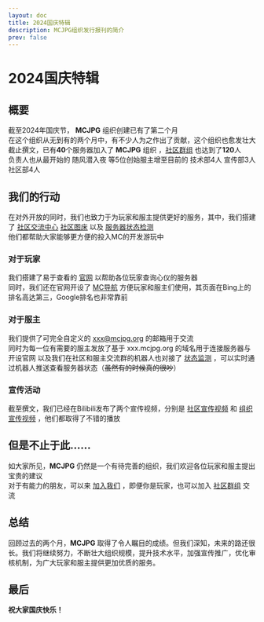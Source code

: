 ```yaml
---
layout: doc
title: 2024国庆特辑
description: MCJPG组织发行报刊的简介
prev: false
---
```

# 2024国庆特辑
## 概要
截至2024年国庆节， **MCJPG** 组织创建已有了第二个月  
在这个组织从无到有的两个月中，有不少人为之作出了贡献，这个组织也愈发壮大  
截止撰文，已有**40**个服务器加入了 **MCJPG** 组织 ，[社区群组](https://go.flweb.cn/qunmcwp "社区群组") 也达到了**120**人  
负责人也从最开始的 随风潜入夜 等5位创始服主增至目前的 技术部4人 宣传部3人 社区部4人  
## 我们的行动
在对外开放的同时，我们也致力于为玩家和服主提供更好的服务，其中，我们搭建了 [社区交流中心](https://com.mcjpg.org/ "社区交流中心") [社区图床](https://https://image.mcjpg.org/ "社区图床") 以及 [服务器状态检测](https://status.mcjpg.org/ "服务器状态检测")  
他们都帮助大家能够更方便的投入MC的开发游玩中  
### 对于玩家
我们搭建了易于查看的 [官网](/ "官网") 以帮助各位玩家查询心仪的服务器  
同时，我们还在官网开设了 [MC导航](/nav/ "MC导航") 方便玩家和服主们使用，其页面在Bing上的排名高达第三，Google排名也非常靠前
### 对于服主
我们提供了可完全自定义的 xxx@mcjpg.org 的邮箱用于交流  
同时为每一位有需要的服主发放了基于 xxx.mcjpg.org 的域名用于连接服务器与开设官网
以及我们在社区和服主交流群的机器人也对接了 [状态监测](https://status.mcjpg.org "状态监测") ，可以实时通过机器人推送查看服务器状态（~~虽然有的时候真的很吵~~）
### 宣传活动
截至撰文，我们已经在Bilibili发布了两个宣传视频，分别是 [社区宣传视频](https://www.bilibili.com/video/BV1pH4GehErc/ "社区宣传视频") 和 [组织宣传视频](https://www.bilibili.com/video/BV11geceREMb/ "组织宣传视频") ，他们都取得了不错的播放
## 但是不止于此......
如大家所见，**MCJPG** 仍然是一个有待完善的组织，我们欢迎各位玩家和服主提出宝贵的建议  
对于有能力的朋友，可以来 [加入我们](https://docs.qq.com/form/page/DZWhlcXZnZWZVUmhR#/result "加入我们") ，即便你是玩家，也可以加入 [社区群组](https://go.flweb.cn/qunmcwp "社区群组") 交流
## 总结
回顾过去的两个月，**MCJPG** 取得了令人瞩目的成绩。但我们深知，未来的路还很长。我们将继续努力，不断壮大组织规模，提升技术水平，加强宣传推广，优化审核机制，为广大玩家和服主提供更加优质的服务。
## 最后
**祝大家国庆快乐！**